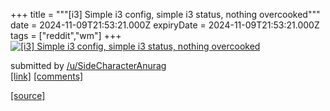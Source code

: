 +++
title = """[i3] Simple i3 config, simple i3 status, nothing overcooked"""
date = 2024-11-09T21:53:21.000Z
expiryDate = 2024-11-09T21:53:21.000Z
tags = ["reddit","wm"]
+++
[![[i3] Simple i3 config, simple i3 status, nothing overcooked](https://b.thumbs.redditmedia.com/f7ShwwDtNw1faY2_jB9GrblwNhtZr6L9Gu6iDtc2bSA.jpg "[i3] Simple i3 config, simple i3 status, nothing overcooked")](https://www.reddit.com/r/unixporn/comments/1gnkzii/i3_simple_i3_config_simple_i3_status_nothing/)

submitted by [/u/SideCharacterAnurag](https://www.reddit.com/user/SideCharacterAnurag)  
[\[link\]](https://www.reddit.com/gallery/1gnkzii) [\[comments\]](https://www.reddit.com/r/unixporn/comments/1gnkzii/i3_simple_i3_config_simple_i3_status_nothing/)

[[source]](https://www.reddit.com/r/unixporn/comments/1gnkzii/i3_simple_i3_config_simple_i3_status_nothing/)
